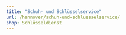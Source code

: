 ```yaml
---
title: "Schuh- und Schlüsselservice"
url: /hannover/schuh-und-schluesselservice/
shop: Schlüsseldienst
---
```


